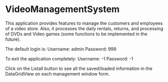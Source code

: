 VideoManagementSystem
=====================

This application provides features to manage the customers and employees of a video store. Also, it processes the daily rentals, returns, and processing of DVDs and Video games (some functions to be implemented in the future).

The default login is:
Username: admin
Password: 999


To exit the application completely:
Username: -1
Password: -1


Click on the Listall button to see all the saved/loaded information in the DataGridView on each management window form.